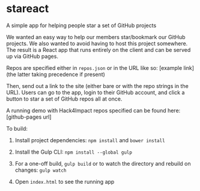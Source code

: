 # stareact
A simple app for helping people star a set of GitHub projects

We wanted an easy way to help our members star/bookmark
our GitHub projects. We also wanted to avoid having to
host this project somewhere. The result is a React app
that runs entirely on the client and can be served up via
GitHub pages.

Repos are specified either in `repos.json` or in the
URL like so: [example link] (the latter taking precedence
if present)

Then, send out a link to the site (either bare or
with the repo strings in the URL). Users
can go to the app, login to their GitHub account,
and click a button to star a set of GitHub repos all at once.

A running demo with Hack4Impact repos specified can be found
here:  [github-pages url]

To build:

1. Install project dependencies: `npm install` and `bower install`

2. Install the Gulp CLI: `npm install --global gulp`

3. For a one-off build, `gulp build` or to watch
the directory and rebuild on changes: `gulp watch`

4. Open `index.html` to see the running app